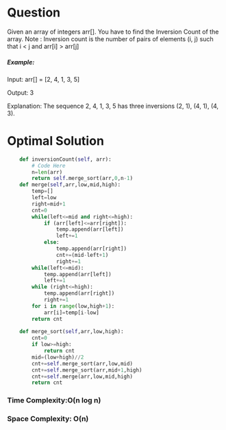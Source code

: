 # Question

Given an array of integers arr[]. You have to find the Inversion Count of the array. 
Note : Inversion count is the number of pairs of elements (i, j) such that i < j and arr[i] > arr[j]


##### Example:
Input: arr[] = [2, 4, 1, 3, 5]

Output: 3

Explanation: The sequence 2, 4, 1, 3, 5 has three inversions (2, 1), (4, 1), (4, 3).


# Optimal Solution
``` python
    def inversionCount(self, arr):
        # Code Here
        n=len(arr)
        return self.merge_sort(arr,0,n-1)
    def merge(self,arr,low,mid,high):
        temp=[]
        left=low
        right=mid+1
        cnt=0
        while(left<=mid and right<=high):
            if (arr[left]<=arr[right]):
                temp.append(arr[left])
                left+=1
            else:
                temp.append(arr[right])
                cnt+=(mid-left+1)
                right+=1
        while(left<=mid):
            temp.append(arr[left])
            left+=1
        while (right<=high):
            temp.append(arr[right])
            right+=1
        for i in range(low,high+1):
            arr[i]=temp[i-low]
        return cnt
      
    def merge_sort(self,arr,low,high):
        cnt=0
        if low>=high:
            return cnt
        mid=(low+high)//2
        cnt+=self.merge_sort(arr,low,mid)
        cnt+=self.merge_sort(arr,mid+1,high)
        cnt+=self.merge(arr,low,mid,high)
        return cnt        
```
### Time Complexity:O(n log n)
### Space Complexity: O(n)

